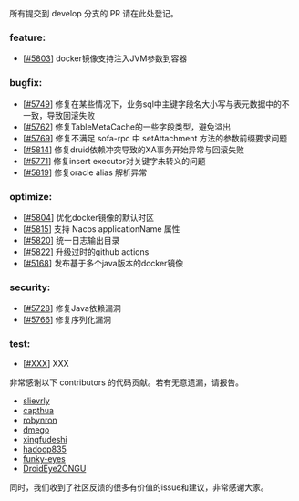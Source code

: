 <!--
    Licensed to the Apache Software Foundation (ASF) under one or more
    contributor license agreements.  See the NOTICE file distributed with
    this work for additional information regarding copyright ownership.
    The ASF licenses this file to You under the Apache License, Version 2.0
    (the "License"); you may not use this file except in compliance with
    the License.  You may obtain a copy of the License at

    http://www.apache.org/licenses/LICENSE-2.0
    
    Unless required by applicable law or agreed to in writing, software
    distributed under the License is distributed on an "AS IS" BASIS,
    WITHOUT WARRANTIES OR CONDITIONS OF ANY KIND, either express or implied.
    See the License for the specific language governing permissions and
    limitations under the License.
-->
所有提交到 develop 分支的 PR 请在此处登记。

<!-- 请根据PR的类型添加 `变更记录` 到以下对应位置(feature/bugfix/optimize/test) 下 -->

### feature:
- [[#5803](https://github.com/seata/seata/pull/5803)] docker镜像支持注入JVM参数到容器

### bugfix:
- [[#5749](https://github.com/seata/seata/pull/5749)] 修复在某些情况下，业务sql中主键字段名大小写与表元数据中的不一致，导致回滚失败
- [[#5762](https://github.com/seata/seata/pull/5762)] 修复TableMetaCache的一些字段类型，避免溢出
- [[#5769](https://github.com/seata/seata/pull/5769)] 修复不满足 sofa-rpc 中 setAttachment 方法的参数前缀要求问题
- [[#5814](https://github.com/seata/seata/pull/5814)] 修复druid依赖冲突导致的XA事务开始异常与回滚失败
- [[#5771](https://github.com/seata/seata/pull/5771)] 修复insert executor对关键字未转义的问题
- [[#5819](https://github.com/seata/seata/pull/5814)] 修复oracle alias 解析异常

### optimize:
- [[#5804](https://github.com/seata/seata/pull/5804)] 优化docker镜像的默认时区
- [[#5815](https://github.com/seata/seata/pull/5815)] 支持 Nacos applicationName 属性
- [[#5820](https://github.com/seata/seata/pull/5820)] 统一日志输出目录
- [[#5822](https://github.com/seata/seata/pull/5822)] 升级过时的github actions
- [[#5168](https://github.com/seata/seata/pull/5168)] 发布基于多个java版本的docker镜像

### security:
- [[#5728](https://github.com/seata/seata/pull/5728)] 修复Java依赖漏洞
- [[#5766](https://github.com/seata/seata/pull/5766)] 修复序列化漏洞

### test:
- [[#XXX](https://github.com/seata/seata/pull/XXX)] XXX

非常感谢以下 contributors 的代码贡献。若有无意遗漏，请报告。

<!-- 请确保您的 GitHub ID 在以下列表中 -->
- [slievrly](https://github.com/slievrly)
- [capthua](https://github.com/capthua)
- [robynron](https://github.com/robynron)
- [dmego](https://github.com/dmego)
- [xingfudeshi](https://github.com/xingfudeshi)
- [hadoop835](https://github.com/hadoop835)
- [funky-eyes](https://github.com/funky-eyes)
- [DroidEye2ONGU](https://github.com/DroidEye2ONGU)

同时，我们收到了社区反馈的很多有价值的issue和建议，非常感谢大家。
